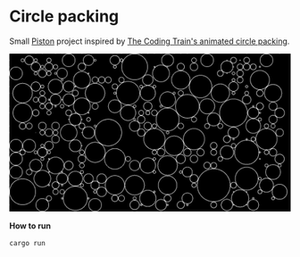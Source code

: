 # Circle packing

Small [Piston](https://github.com/PistonDevelopers/piston) project inspired by
[The Coding Train's animated circle packing](https://www.youtube.com/watch?v=QHEQuoIKgNE).

![screenshot](./screenshot.png)

**How to run**

```
cargo run
```
